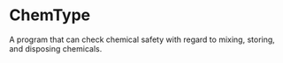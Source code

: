 # ChemType
A program that can check chemical safety with regard to mixing, storing, and disposing chemicals.

